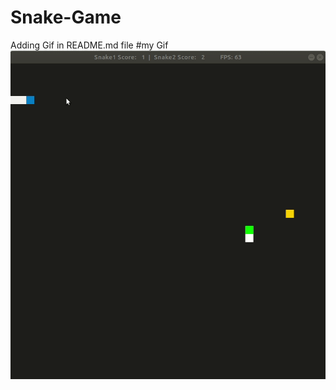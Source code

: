 # Snake-Game
Adding Gif in README.md file
#my Gif
![](https://github.com/laldoski/Snake-Game/blob/main/SnakesGame.gif)
